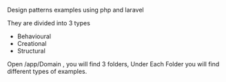 Design patterns examples using php and laravel

They are divided into 3 types

- Behavioural
- Creational
- Structural

Open /app/Domain , you will find 3 folders, Under Each Folder you will find different types of examples.
